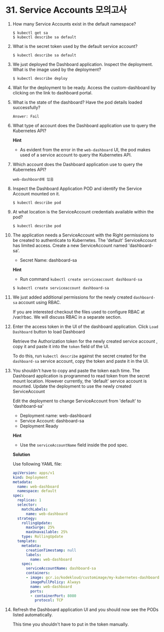 # 31. Service Accounts 모의고사



1. How many Service Accounts exist in the default namespace?

   ```
   $ kubectl get sa
   $ kubectl describe sa default
   ```

   

2. What is the secret token used by the default service account?

   ```
   $ kubectl describe sa default
   ```



3. We just deployed the Dashboard application. Inspect the deployment. What is the image used by the deployment?

   ```
   $ kubectl describe deploy 
   ```



4. Wait for the deployment to be ready. Access the custom-dashboard by clicking on the link to dashboard portal.

   

5. What is the state of the dashboard? Have the pod details loaded successfully?

   `Answer: Fail`

   

6. What type of account does the Dashboard application use to query the Kubernetes API?

   **Hint**

   - As evident from the error in the `web-dashboard` UI, the pod makes used of a service account to query the Kubernetes API.



7. Which account does the Dashboard application use to query the Kubernetes API?

   `web-dashboard에 있음`

   

8. Inspect the Dashboard Application POD and identify the Service Account mounted on it.

   ```
   $ kubectl describe pod
   ```



9. At what location is the ServiceAccount credentials available within the pod?

   ```
   $ kubectl describe pod
   ```



10. The application needs a ServiceAccount with the Right permissions to be created to authenticate to Kubernetes. The 'default' ServiceAccount has limited access. Create a new ServiceAccount named 'dashboard-sa'.

    - Secret Name: dashboard-sa

    **Hint**

    - Run command `kubectl create serviceaccount dashboard-sa`

    ```
    $ kubectl create serviceaccount dashboard-sa
    ```



11. We just added additional permissions for the newly created `dashboard-sa` account using RBAC.

    If you are interested checkout the files used to configure RBAC at /var/rbac. We will discuss RBAC in a separate section.



12. Enter the access token in the UI of the dashboard application. Click `Load Dashboard` button to load Dashboard

    Retrieve the Authorization token for the newly created service account , copy it and paste it into the `token` field of the UI.

    To do this, run `kubectl describe` against the secret created for the `dashboard-sa` service account, copy the token and paste it in the UI.



13. You shouldn't have to copy and paste the token each time. The Dashboard application is programmed to read token from the secret mount location. However currently, the 'default' service account is mounted. Update the deployment to use the newly created ServiceAccount

    Edit the deployment to change ServiceAccount from 'default' to 'dashboard-sa'

    - Deployment name: web-dashboard
    - Service Account: dashboard-sa
    - Deployment Ready

    **Hint**

    - Use the `serviceAccountName` field inside the pod spec.

    **Solution**

    Use following YAML file:

    ```yaml
    apiVersion: apps/v1
    kind: Deployment
    metadata:
      name: web-dashboard
      namespace: default
    spec:
      replicas: 1
      selector:
        matchLabels:
          name: web-dashboard
      strategy:
        rollingUpdate:
          maxSurge: 25%
          maxUnavailable: 25%
        type: RollingUpdate
      template:
        metadata:
          creationTimestamp: null
          labels:
            name: web-dashboard
        spec:
          serviceAccountName: dashboard-sa
          containers:
          - image: gcr.io/kodekloud/customimage/my-kubernetes-dashboard
            imagePullPolicy: Always
            name: web-dashboard
            ports:
            - containerPort: 8080
              protocol: TCP    
    ```



14. Refresh the Dashboard application UI and you should now see the PODs listed automatically.

    This time you shouldn't have to put in the token manually.